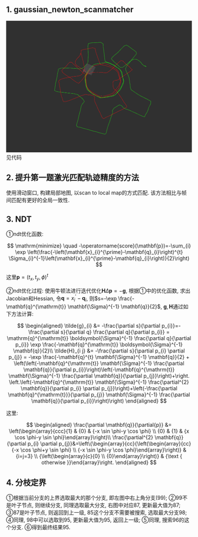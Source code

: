 ## 1. gaussian_newton_scanmatcher
![res](res.png)
见代码
## 2. 提升第一题激光匹配轨迹精度的方法
使用滑动窗口, 构建局部地图, 以scan to local map的方式匹配. 该方法相比与帧间匹配有更好的全局一致性.

## 3. NDT
①ndt优化函数:

$$
\mathrm{minimize} \quad -\operatorname{score}(\mathbf{p})=-\sum_{i} \exp \left(\frac{-\left(\mathbf{x}_{i}^{\prime}-\mathbf{q}_{i}\right)^{t} \Sigma_{i}^{-1}\left(\mathbf{x}_{i}^{\prime}-\mathbf{q}_{i}\right)}{2}\right)
$$

这里$\mathbf{p} = (t_x, t_y, \phi)^t$

②ndt优化过程:
使用牛顿法进行迭代优化$\mathbf{H} \Delta \mathbf{p}=-\mathbf{g}$, 根据①中的优化函数, 求出Jacobian和Hessian, 令$\mathbf{q} = x_i^{\prime} - \mathbf{q}_i$,
则$s=-\exp \frac{-\mathbf{q}^{\mathrm{t}} \mathbf{\Sigma}^{-1} \mathbf{q}}{2}$, $\mathbf{g}, \mathbf{H}$通过如下方法计算:

$$
\begin{aligned}
\tilde{g}_{i} &= -\frac{\partial s}{\partial p_{i}}=-\frac{\partial s}{\partial q} \frac{\partial q}{\partial p_{i}} = \mathrm{q}^{\mathrm{t}} \boldsymbol{\Sigma}^{-1} \frac{\partial q}{\partial p_{i}} \exp \frac{-\mathbf{q}^{\mathrm{t}} \boldsymbol{\Sigma}^{-1} \mathbf{q}}{2}\\
\tilde{H}_{i j} &= -\frac{\partial s}{\partial p_{i} \partial p_{j}}    = -\exp \frac{-\mathbf{q}^{t} \mathbf{\Sigma}^{-1} \mathbf{q}}{2} + \left(\left(-\mathbf{q}^{\mathrm{t}} \mathbf{\Sigma}^{-1} \frac{\partial \mathbf{q}}{\partial p_{i}}\right)\left(-\mathbf{q}^{\mathrm{t}} \mathbf{\Sigma}^{-1} \frac{\partial \mathbf{q}}{\partial p_{j}}\right)+\right. \left.\left(-\mathbf{q}^{\mathrm{t}} \mathbf{\Sigma}^{-1} \frac{\partial^{2} \mathbf{q}}{\partial p_{i} \partial p_{j}}\right)+\left(-\frac{\partial \mathbf{q}^{\mathrm{t}}}{\partial p_{j}} \mathbf{\Sigma}^{-1} \frac{\partial \mathbf{q}}{\partial p_{i}}\right)\right)
\end{aligned}
$$

这里:

$$
\begin{aligned}
\frac{\partial \mathbf{q}}{\partial{p}} &= \left(\begin{array}{ccc}{1} & {0} & {-x \sin \phi-y \cos \phi} \\ {0} & {1} & {x \cos \phi-y \sin \phi}\end{array}\right)\\
\frac{\partial^{2} \mathbf{q}}{\partial p_{i} \partial p_{j}}&=\left\{\begin{array}{cc}{\left(\begin{array}{cc}{-x \cos \phi+y \sin \phi} \\ {-x \sin \phi-y \cos \phi}\end{array}\right)} & {i=j=3} \\ {\left(\begin{array}{c}{0} \\ {0}\end{array}\right)} & {\text { otherwise }}\end{array}\right.
\end{aligned}
$$

## 4. 分枝定界
①根据当前分支的上界选取最大的那个分支, 即左图中右上角分支(99); 
②99不是叶子节点, 则继续分支, 同理选取最大分支, 右图中对应87, 更新最大值为87;
③87是叶子节点, 则返回到上一级, 85这个分支不需要被搜索, 选取最大分支98;
④同理, 98中可以选取到95, 更新最大值为95, 返回上一级;
⑤同理, 搜索96的这个分支.
⑥得到最终结果95.
